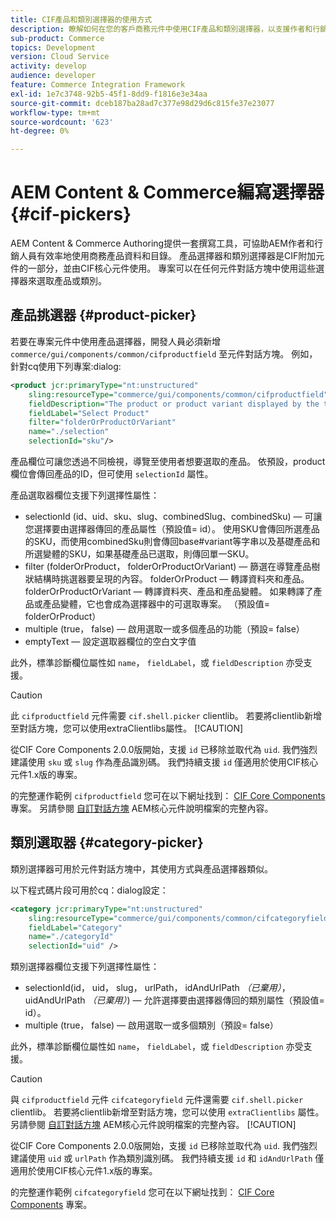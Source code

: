 ```yaml
---
title: CIF產品和類別選擇器的使用方式
description: 瞭解如何在您的客戶商務元件中使用CIF產品和類別選擇器，以支援作者和行銷人員有效使用商務產品和目錄資料。
sub-product: Commerce
topics: Development
version: Cloud Service
activity: develop
audience: developer
feature: Commerce Integration Framework
exl-id: 1e7c3748-92b5-45f1-8dd9-f1816e3e34aa
source-git-commit: dceb187ba28ad7c377e98d29d6c815fe37e23077
workflow-type: tm+mt
source-wordcount: '623'
ht-degree: 0%

---
```


# AEM Content &amp; Commerce編寫選擇器 {#cif-pickers}

AEM Content &amp; Commerce Authoring提供一套撰寫工具，可協助AEM作者和行銷人員有效率地使用商務產品資料和目錄。 產品選擇器和類別選擇器是CIF附加元件的一部分，並由CIF核心元件使用。 專案可以在任何元件對話方塊中使用這些選擇器來選取產品或類別。

## 產品挑選器 {#product-picker}

若要在專案元件中使用產品選擇器，開發人員必須新增 `commerce/gui/components/common/cifproductfield` 至元件對話方塊。 例如，針對cq使用下列專案:dialog:

```xml
<product jcr:primaryType="nt:unstructured"
    sling:resourceType="commerce/gui/components/common/cifproductfield"
    fieldDescription="The product or product variant displayed by the teaser"
    fieldLabel="Select Product"
    filter="folderOrProductOrVariant"
    name="./selection"
    selectionId="sku"/>
```

產品欄位可讓您透過不同檢視，導覽至使用者想要選取的產品。 依預設，product欄位會傳回產品的ID，但可使用 `selectionId` 屬性。

產品選取器欄位支援下列選擇性屬性：

- selectionId (id、uid、sku、slug、combinedSlug、combinedSku) — 可讓您選擇要由選擇器傳回的產品屬性（預設值= id）。 使用SKU會傳回所選產品的SKU，而使用combinedSku則會傳回base#variant等字串以及基礎產品和所選變體的SKU，如果基礎產品已選取，則傳回單一SKU。
- filter (folderOrProduct， folderOrProductOrVariant) — 篩選在導覽產品樹狀結構時挑選器要呈現的內容。 folderOrProduct — 轉譯資料夾和產品。 folderOrProductOrVariant — 轉譯資料夾、產品和產品變體。 如果轉譯了產品或產品變體，它也會成為選擇器中的可選取專案。 （預設值= folderOrProduct）
- multiple (true， false) — 啟用選取一或多個產品的功能（預設= false）
- emptyText — 設定選取器欄位的空白文字值

此外，標準診斷欄位屬性如 `name`， `fieldLabel`，或 `fieldDescription` 亦受支援。

>[!CAUTION]
>
>此 `cifproductfield` 元件需要 `cif.shell.picker` clientlib。 若要將clientlib新增至對話方塊，您可以使用extraClientlibs屬性。
>[!CAUTION]
>
>從CIF Core Components 2.0.0版開始，支援 `id` 已移除並取代為 `uid`. 我們強烈建議使用 `sku` 或 `slug` 作為產品識別碼。 我們持續支援 `id` 僅適用於使用CIF核心元件1.x版的專案。

的完整運作範例 `cifproductfield` 您可在以下網址找到： [CIF Core Components](https://github.com/adobe/aem-core-cif-components/blob/master/ui.apps/src/main/content/jcr_root/apps/core/cif/components/commerce/productteaser/v1/productteaser/_cq_dialog/.content.xml) 專案。 另請參閱 [自訂對話方塊](https://experienceleague.adobe.com/docs/experience-manager-core-components/using/developing/customizing.html?lang=en#customizing-dialogs) AEM核心元件說明檔案的完整內容。

## 類別選取器 {#category-picker}

類別選擇器可用於元件對話方塊中，其使用方式與產品選擇器類似。

以下程式碼片段可用於cq：dialog設定：

```xml
<category jcr:primaryType="nt:unstructured" 
    sling:resourceType="commerce/gui/components/common/cifcategoryfield" 
    fieldLabel="Category" 
    name="./categoryId" 
    selectionId="uid" />
```

類別選擇器欄位支援下列選擇性屬性：

- selectionId(id， uid， slug， urlPath， idAndUrlPath _（已棄用）_， uidAndUrlPath _（已棄用）_) — 允許選擇要由選擇器傳回的類別屬性（預設值= id）。
- multiple (true， false) — 啟用選取一或多個類別（預設= false）

此外，標準診斷欄位屬性如 `name`， `fieldLabel`，或 `fieldDescription` 亦受支援。

>[!CAUTION]
>
>與 `cifproductfield` 元件 `cifcategoryfield` 元件還需要 `cif.shell.picker` clientlib。 若要將clientlib新增至對話方塊，您可以使用 `extraClientlibs` 屬性。 另請參閱 [自訂對話方塊](https://experienceleague.adobe.com/docs/experience-manager-core-components/using/developing/customizing.html?lang=en#customizing-dialogs) AEM核心元件說明檔案的完整內容。
>[!CAUTION]
>
>從CIF Core Components 2.0.0版開始，支援 `id` 已移除並取代為 `uid`. 我們強烈建議使用 `uid` 或 `urlPath` 作為類別識別碼。 我們持續支援 `id` 和 `idAndUrlPath` 僅適用於使用CIF核心元件1.x版的專案。

的完整運作範例 `cifcategoryfield` 您可在以下網址找到： [CIF Core Components](https://github.com/adobe/aem-core-cif-components/blob/master/ui.apps/src/main/content/jcr_root/apps/core/cif/components/commerce/featuredcategorylist/v1/featuredcategorylist/_cq_dialog/.content.xml) 專案。
